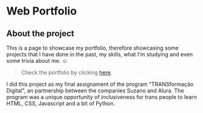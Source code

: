 # Web Portfolio
## About the project
This is a page to showcase my portfolio, therefore showcasing some projects that I have done in the past, my skills, what I'm studying and even some trivia about me. :relaxed:

> Check the portfolio by clicking [here](google.com "here").

I did this project as my final assignament of the program "TRANSformação Digital", an partnership between the companies Suzano and Alura. The program was a unique opportunity of inclusiveness for trans people to learn HTML, CSS, Javascript and a bit of Python. 
